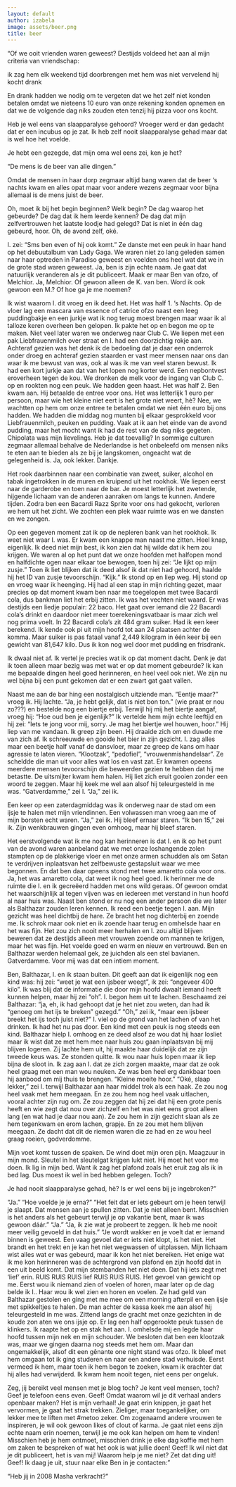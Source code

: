 ```yaml
---
layout: default
author: izabela
image: assets/beer.png
title: beer
---
```


“Of we ooit vrienden waren geweest? Destijds voldeed het aan al mijn criteria van vriendschap:

ik zag hem elk weekend
tijd doorbrengen met hem was niet vervelend
hij kocht drank

En drank hadden we nodig om te vergeten dat we het zelf niet konden betalen omdat we nieteens 10 euro van onze rekening konden opnemen en dat we de volgende dag niks zouden eten tenzij hij pizza voor ons kocht.

Heb je wel eens van slaapparalyse gehoord? Vroeger werd er dan gedacht dat er een incubus op je zat. Ik heb zelf nooit slaapparalyse gehad maar dat is wel hoe het voelde.

Je hebt een gezegde, dat mijn oma wel eens zei, ken je het?

“De mens is de beer van alle dingen.”

Omdat de mensen in haar dorp zegmaar altijd bang waren dat de beer ‘s nachts kwam en alles opat maar voor andere wezens zegmaar voor bijna allemaal is de mens juist de beer.

Oh, moet ik bij het begin beginnen? Welk begin? De dag waarop het gebeurde? De dag dat ik hem leerde kennen? De dag dat mijn zelfvertrouwen het laatste loodje had gelegd? Dat is niet in één dag gebeurd, hoor. Oh, de avond zelf, oké.

I. zei: “Sms ben even of hij ook komt.” Ze danste met een peuk in haar hand op het debuutalbum van Lady Gaga. We waren niet zo lang geleden samen naar haar optreden in Paradiso geweest en voelden ons heel wat dat we in de grote stad waren geweest. Ja, ben is zijn echte naam. Je gaat dat natuurlijk veranderen als je dit publiceert. Maak er maar Ben van ofzo, of Melchior. Ja, Melchior. Of gewoon alleen de K. van ben. Word ik ook gewoon een M.? Of hoe ga je me noemen?

Ik wist waarom I. dit vroeg en ik deed het. Het was half 1. ‘s Nachts. Op de vloer lag een mascara van essence of catrice ofzo naast een leeg puddingbakje en een jurkje wat ik nog terug moest brengen maar waar ik al talloze keren overheen ben gelopen. Ik pakte het op en begon me op te maken. Niet veel later waren we onderweg naar Club C. We liepen met een pak Liebfrauenmilch over straat en I. had een doorzichtig rokje aan. Achteraf gezien was het denk ik de bedoeling dat je daar een onderrok onder droeg en achteraf gezien staarden er vast meer mensen naar ons dan waar ik me bewust van was, ook al was ik me van veel staren bewust. Ik had een kort jurkje aan dat van het lopen nog korter werd. Een nepbontvest eroverheen tegen de kou. We dronken de melk voor de ingang van Club C. op en rookten nog een peuk. We hadden geen haast. Het was half 2. Ben kwam aan. Hij betaalde de entree voor ons. Het was letterlijk 1 euro per persoon, maar wie het kleine niet eert is het grote niet weert, hè? Nee, we wachtten op hem om onze entree te betalen omdat we niet één euro bij ons hadden. We hadden die middag nog munten bij elkaar gesprokkeld voor Liebfrauenmilch, peuken en pudding. Vaak at ik aan het einde van de avond pudding, maar het mocht want ik had de rest van de dag niks gegeten. Chipolata was mijn lievelings. Heb je dat toevallig? In sommige culturen zegmaar allemaal behalve de Nederlandse is het onbeleefd om mensen niks te eten aan te bieden als ze bij je langskomen, ongeacht wat de gelegenheid is. Ja, ook lekker. Dankje.

Het rook daarbinnen naar een combinatie van zweet, suiker, alcohol en tabak ingetrokken in de muren en kruipend uit het rookhok. We liepen eerst naar de garderobe en toen naar de bar. Je moest letterlijk het zwetende, hijgende lichaam van de anderen aanraken om langs te kunnen. Andere tijden. Zodra ben een Bacardi Razz Sprite voor ons had gekocht, verloren we hem uit het zicht. We zochten een plek waar ruimte was en we dansten en we zongen.

Op een gegeven moment zat ik op de nepleren bank van het rookhok. Ik weet niet waar I. was. Er kwam een knappe man naast me zitten. Heel knap, eigenlijk. Ik deed niet mijn best, ik kon zien dat hij wilde dat ik hem zou krijgen. We waren al op het punt dat we onze hoofden met halfopen mond en halfdichte ogen naar elkaar toe bewogen, toen hij zei: “Je lijkt op mijn zusje.”
Toen ik liet blijken dat ik deed alsof ik dat niet had gehoord, haalde hij het ID van zusje tevoorschijn.
“Kijk.”
Ik stond op en liep weg. Hij stond op en vroeg waar ik heenging. Hij had al een stap in mijn richting gezet, maar precies op dat moment kwam ben naar me toegelopen met twee Bacardi cola, dus bankman liet het erbij zitten. Ik was het vechten niet waard. Er was destijds een liedje populair: 22 baco. Het gaat over iemand die 22 Bacardi cola’s drinkt en daardoor niet meer toerekeningsvatbaar is maar zich wel nog prima voelt. In 22 Bacardi cola’s zit 484 gram suiker. Had ik een keer berekend. Ik kende ook pi uit mijn hoofd tot aan 24 plaatsen achter de komma. Maar suiker is pas fataal vanaf 2,449 kilogram in één keer bij een gewicht van 81,647 kilo. Dus ik kon nog wel door met pudding en frisdrank.

Ik dwaal niet af. Ik vertel je precies wat ik op dat moment dacht. Denk je dat ik toen alleen maar bezig was met wat er op dat moment gebeurde? Ik kan me bepaalde dingen heel goed herinneren, en heel veel ook niet. We zijn nu wel bijna bij een punt gekomen dat er een zwart gat gaat vallen.

Naast me aan de bar hing een nostalgisch uitziende man.
“Eentje maar?” vroeg ik.
Hij lachte. “Ja, je hebt gelijk, dat is niet bon ton.” (wie praat er nou zo???) en bestelde nog een biertje erbij. Terwijl hij mij het biertje aangaf, vroeg hij: “Hoe oud ben je eigenlijk?”
Ik vertelde hem mijn echte leeftijd en hij zei: “Iets te jong voor mij, sorry. Je mag het biertje wel houwen, hoor.” Hij liep van me vandaan. Ik greep zijn been. Hij draaide zich om en duwde me van zich af. Ik schreeuwde en gooide het bier in zijn gezicht. I. zag alles maar een beetje half vanaf de dansvloer, maar ze greep de kans om haar agressie te laten vieren.
“Klootzak”, “pedofiel”, “vrouwenmishandelaar”. Ze scheldde die man uit voor alles wat los en vast zat. Er kwamen opeens meerdere mensen tevoorschijn die beweerden gezien te hebben dat hij me betastte. De uitsmijter kwam hem halen. Hij liet zich eruit gooien zonder een woord te zeggen. Maar hij keek me wel aan alsof hij teleurgesteld in me was.
“Gatverdamme,” zei I.
“Ja,” zei ik.

Een keer op een zaterdagmiddag was ik onderweg naar de stad om een ijsje te halen met mijn vriendinnen. Een volwassen man vroeg aan me of mijn borsten echt waren.
“Ja,” zei ik.
Hij bleef ernaar staren.
“Ik ben 15,” zei ik.
Zijn wenkbrauwen gingen even omhoog, maar hij bleef staren.

Het eerstvolgende wat ik me nog kan herinneren is dat I. en ik op het punt van de avond waren aanbeland dat we met onze loshangende zolen stampten op de plakkerige vloer en met onze armen schudden als om Satan te verdrijven inplaatsvan het zelfbewuste gestapsluit waar we mee begonnen. En dat ben daar opeens stond met twee amaretto cola voor ons. Ja, het was amaretto cola, dat weet ik nog heel goed. Ik herinner me de ruimte die I. en ik gecreëerd hadden met ons wild geraas. Of gewoon omdat het waarschijnlijk al tegen vijven was en iedereen met verstand in hun hoofd al naar huis was. Naast ben stond er nu nog een ander persoon die we later als Balthazar zouden leren kennen. Ik reed een beetje tegen I. aan. Mijn gezicht was heel dichtbij de hare. Ze bracht het nog dichterbij en zoende me. Ik schrok maar ook niet en ik zoende haar terug en omhelsde haar en het was fijn. Het zou zich nooit meer herhalen en I. zou altijd blijven beweren dat ze destijds alleen met vrouwen zoende om mannen te krijgen, maar het was fijn. Het voelde goed en warm en nieuw en vertrouwd. Ben en Balthazar werden helemaal gek, ze juichden als een stel bavianen. Gatverdamme. Voor mij was dat een intiem moment.

Ben, Balthazar, I. en ik staan buiten. Dit geeft aan dat ik eigenlijk nog een kind was: hij zei: “weet je wat een ijsbeer weegt”, ik zei: “ongeveer 400 kilo”. Ik was blij dat de informatie die door mijn hoofd dwaalt iemand heeft kunnen helpen, maar hij zei “oh”. I. begon hem uit te lachen. Beschaamd zei Balthazar: “ja, eh, ik had gehoopt dat je het niet zou weten, dan had ik “genoeg om het ijs te breken” gezegd.”
“Oh,” zei ik, “maar een ijsbeer breekt het ijs toch juist niet?”
I. viel op de grond van het lachen of van het drinken. Ik had het nu pas door. Een kind met een peuk is nog steeds een kind.
Balthazar hielp I. omhoog en ze deed alsof ze wou dat hij haar losliet maar ik wist dat ze met hem mee naar huis zou gaan inplaatsvan bij mij blijven logeren. Zij lachte hem uit, hij maakte haar duidelijk dat ze zijn tweede keus was. Ze stonden quitte.
Ik wou naar huis lopen maar ik liep bijna de sloot in. Ik zag aan I. dat ze zich zorgen maakte, maar dat ze ook heel graag met een man wou neuken. Ze was ben heel erg dankbaar toen hij aanbood om mij thuis te brengen. “Kleine moeite hoor.”
“Oké, slaap lekker,” zei I. terwijl Balthazar aan haar middel trok als een haak. Ze zou nog heel vaak met hem meegaan. En ze zou hem nog heel vaak uitlachen, vooral achter zijn rug om. Ze zou zeggen dat hij zei dat hij een grote penis heeft en wie zegt dat nou over zichzelf en het was niet eens groot alleen lang (en wat had je daar nou aan). Ze zou hem in zijn gezicht slaan als ze hem tegenkwam en erom lachen, grapje. En ze zou met hem blijven meegaan. Ze dacht dat dit de riemen waren die ze had en ze wou heel graag roeien, godverdomme.

Mijn voet komt tussen de spaken. De wind doet mijn oren pijn. Maagzuur in mijn mond. Sleutel in het sleutelgat krijgen lukt niet. Hij moet het voor me doen. Ik lig in mijn bed. Want ik zag het plafond zoals het eruit zag als ik in bed lag. Dus moest ik wel in bed hebben gelegen. Toch?

Je had nooit slaapparalyse gehad, hè? Is er wel eens bij je ingebroken?”

“Ja.”
“Hoe voelde je je erna?”
“Het feit dat er iets gebeurt om je heen terwijl je slaapt. Dat mensen aan je spullen zitten. Dat je niet alleen bent. Misschien is het anders als het gebeurt terwijl je op vakantie bent, maar ik was gewoon dáár.”
“Ja.”
“Ja, ik zie wat je probeert te zeggen. Ik heb me nooit meer veilig gevoeld in dat huis.”
“Je wordt wakker en je voelt dat er iemand binnen is geweest. Een vaag gevoel dat er iets niet klopt, is het niet. Het brandt en het trekt en je kan het niet wegwassen of uitplassen. Mijn lichaam wist alles wat er was gebeurd, maar ik kon het niet bereiken. Het enige wat ik me kon herinneren was de achtergrond van plafond en zijn hoofd dat in een uit beeld komt. Dat mijn stembanden het niet doen. Dat hij iets zegt met ‘lief’ erin. RUIS RUIS RUIS lief RUIS RUIS RUIS. Het gevoel van gewicht op me. Eerst wou ik niemand zien of voelen of horen, maar later op de dag belde ik I.. Haar wou ik wel zien en horen en voelen. Ze had geld van Balthazar gestolen en ging met me mee om een morning afterpil en een ijsje met spikkeltjes te halen. De man achter de kassa keek me aan alsof hij teleurgesteld in me was. Zittend langs de gracht met onze gezichten in de koude zon aten we ons ijsje op. Er lag een half opgerookte peuk tussen de klinkers. Ik raapte het op en stak het aan. I. omhelsde mij en legde haar hoofd tussen mijn nek en mijn schouder. We besloten dat ben een klootzak was, maar we gingen daarna nog steeds met hem om. Maar dan ongemakkelijk, alsof dit een gênante one night stand was ofzo. Ik bleef met hem omgaan tot ik ging studeren en naar een andere stad verhuisde. Eerst vermeed ik hem, maar toen ik hem begon te zoeken, kwam ik erachter dat hij alles had verwijderd. Ik kwam hem nooit tegen, niet eens per ongeluk.

Zeg, jij bereikt veel mensen met je blog toch? Je kent veel mensen, toch? Geef je telefoon eens even. Geef! Omdat waarom wil je dit verhaal anders openbaar maken? Het is míjn verhaal! Je gaat erin knippen, je gaat het vervormen, je gaat het strak trekken. Zieliger, maar toegankelijker, om lekker mee te liften met #metoo zeker. Om zogenaamd andere vrouwen te inspireren, je wil ook gewoon likes of clout of karma. Je gaat niet eens zijn echte naam erin noemen, terwijl je me ook kan helpen om hem te vinden! Misschien heb je hem ontmoet, misschien drink je elke dag koffie met hem om zaken te bespreken of wat het ook is wat jullie doen! Geef! Ik wil niet dat je dit publiceert, het is van mij! Waarom help je me niet? Zet dat ding uit! Geef! Ik daag je uit, stuur naar elke Ben in je contacten:”

“Heb jij in 2008 Masha verkracht?”

